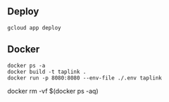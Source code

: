 ## Deploy

````
gcloud app deploy
````

## Docker

````
docker ps -a
docker build -t taplink .
docker run -p 8080:8080 --env-file ./.env taplink
````

docker rm -vf $(docker ps -aq)